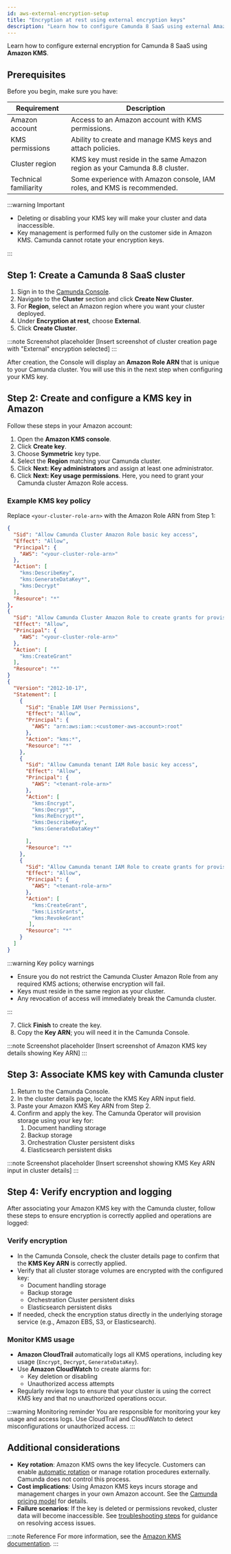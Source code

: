 ```yaml
---
id: aws-external-encryption-setup
title: "Encryption at rest using external encryption keys"
description: "Learn how to configure Camunda 8 SaaS using external Amazon encryption keys."
---
```


Learn how to configure external encryption for Camunda 8 SaaS using **Amazon KMS**.

## Prerequisites

Before you begin, make sure you have:

| Requirement           | Description                                                                |
| --------------------- | -------------------------------------------------------------------------- |
| Amazon account        | Access to an Amazon account with KMS permissions.                          |
| KMS permissions       | Ability to create and manage KMS keys and attach policies.                 |
| Cluster region        | KMS key must reside in the same Amazon region as your Camunda 8.8 cluster. |
| Technical familiarity | Some experience with Amazon console, IAM roles, and KMS is recommended.    |

:::warning Important

- Deleting or disabling your KMS key will make your cluster and data inaccessible.
- Key management is performed fully on the customer side in Amazon KMS. Camunda cannot rotate your encryption keys.

:::

## Step 1: Create a Camunda 8 SaaS cluster

1. Sign in to the [Camunda Console](https://console.camunda.io/).
2. Navigate to the **Cluster** section and click **Create New Cluster**.
3. For **Region**, select an Amazon region where you want your cluster deployed.
4. Under **Encryption at rest**, choose **External**.
5. Click **Create Cluster**.

:::note Screenshot placeholder
[Insert screenshot of cluster creation page with "External" encryption selected]
:::

After creation, the Console will display an **Amazon Role ARN** that is unique to your Camunda cluster. You will use this in the next step when configuring your KMS key.

## Step 2: Create and configure a KMS key in Amazon

Follow these steps in your Amazon account:

1. Open the **Amazon KMS console**.
2. Click **Create key**.
3. Choose **Symmetric** key type.
4. Select the **Region** matching your Camunda cluster.
5. Click **Next: Key administrators** and assign at least one administrator.
6. Click **Next: Key usage permissions**. Here, you need to grant your Camunda cluster Amazon Role access.

### Example KMS key policy

Replace `<your-cluster-role-arn>` with the Amazon Role ARN from Step 1:

```json
{
  "Sid": "Allow Camunda Cluster Amazon Role basic key access",
  "Effect": "Allow",
  "Principal": {
    "AWS": "<your-cluster-role-arn>"
  },
  "Action": [
    "kms:DescribeKey",
    "kms:GenerateDataKey*",
    "kms:Decrypt"
  ],
  "Resource": "*"
},
{
  "Sid": "Allow Camunda Cluster Amazon Role to create grants for provisioning encrypted EBS volumes",
  "Effect": "Allow",
  "Principal": {
    "AWS": "<your-cluster-role-arn>"
  },
  "Action": [
    "kms:CreateGrant"
  ],
  "Resource": "*"
}
{
  "Version": "2012-10-17",
  "Statement": [
    {
      "Sid": "Enable IAM User Permissions",
      "Effect": "Allow",
      "Principal": {
        "AWS": "arn:aws:iam::<customer-aws-account>:root"
      },
      "Action": "kms:*",
      "Resource": "*"
    },
    {
      "Sid": "Allow Camunda tenant IAM Role basic key access",
      "Effect": "Allow",
      "Principal": {
        "AWS": "<tenant-role-arn>"
      },
      "Action": [
        "kms:Encrypt",
        "kms:Decrypt",
        "kms:ReEncrypt*",
        "kms:DescribeKey",
        "kms:GenerateDataKey*"

      ],
      "Resource": "*"
    },
    {
      "Sid": "Allow Camunda tenant IAM Role to create grants for provisioning encrypted EBS volumes",
      "Effect": "Allow",
      "Principal": {
        "AWS": "<tenant-role-arn>"
      },
      "Action": [
        "kms:CreateGrant",
        "kms:ListGrants",
        "kms:RevokeGrant"
       ],
      "Resource": "*"
    }
  ]
}
```

:::warning Key policy warnings

- Ensure you do not restrict the Camunda Cluster Amazon Role from any required KMS actions; otherwise encryption will fail.
- Keys must reside in the same region as your cluster.
- Any revocation of access will immediately break the Camunda cluster.

:::

7. Click **Finish** to create the key.
8. Copy the **Key ARN**; you will need it in the Camunda Console.

:::note Screenshot placeholder
[Insert screenshot of Amazon KMS key details showing Key ARN]
:::

## Step 3: Associate KMS key with Camunda cluster

1. Return to the Camunda Console.
2. In the cluster details page, locate the KMS Key ARN input field.
3. Paste your Amazon KMS Key ARN from Step 2.
4. Confirm and apply the key. The Camunda Operator will provision storage using your key for:
   1. Document handling storage
   2. Backup storage
   3. Orchestration Cluster persistent disks
   4. Elasticsearch persistent disks

:::note Screenshot placeholder
[Insert screenshot showing KMS Key ARN input in cluster details]
:::

## Step 4: Verify encryption and logging

After associating your Amazon KMS key with the Camunda cluster, follow these steps to ensure encryption is correctly applied and operations are logged:

### Verify encryption

- In the Camunda Console, check the cluster details page to confirm that the **KMS Key ARN** is correctly applied.
- Verify that all cluster storage volumes are encrypted with the configured key:
  - Document handling storage
  - Backup storage
  - Orchestration Cluster persistent disks
  - Elasticsearch persistent disks
- If needed, check the encryption status directly in the underlying storage service (e.g., Amazon EBS, S3, or Elasticsearch).

### Monitor KMS usage

- **Amazon CloudTrail** automatically logs all KMS operations, including key usage (`Encrypt`, `Decrypt`, `GenerateDataKey`).
- Use **Amazon CloudWatch** to create alarms for:
  - Key deletion or disabling
  - Unauthorized access attempts
- Regularly review logs to ensure that your cluster is using the correct KMS key and that no unauthorized operations occur.

:::warning Monitoring reminder
You are responsible for monitoring your key usage and access logs. Use CloudTrail and CloudWatch to detect misconfigurations or unauthorized access.
:::

## Additional considerations

- **Key rotation**: Amazon KMS owns the key lifecycle. Customers can enable [automatic rotation](https://docs.aws.amazon.com/kms/latest/developerguide/rotate-keys.html) or manage rotation procedures externally. Camunda does not control this process.
- **Cost implications**: Using Amazon KMS keys incurs storage and management charges in your own Amazon account. See the [Camunda pricing model](./cost-and-troubleshooting.md) for details.
- **Failure scenarios**: If the key is deleted or permissions revoked, cluster data will become inaccessible. See [troubleshooting steps](./cost-and-troubleshooting.md) for guidance on resolving access issues.

:::note Reference
For more information, see the [Amazon KMS documentation](https://docs.aws.amazon.com/kms/latest/developerguide/overview.html).
:::
